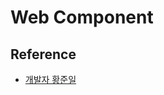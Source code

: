 # Web Component

## Reference
* [개발자 황준일](https://junilhwang.github.io/TIL/Javascript/Design/Vanilla-JS-Component/#_1-%E1%84%80%E1%85%B5%E1%84%82%E1%85%B3%E1%86%BC-%E1%84%8E%E1%85%AE%E1%84%80%E1%85%A1)
